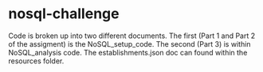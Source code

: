 # nosql-challenge
Code is broken up into two different documents.
The first (Part 1 and Part 2 of the assigment) is the NoSQL_setup_code.
The second (Part 3) is within NoSQL_analysis code.
The establishments.json doc can found within the resources folder.
